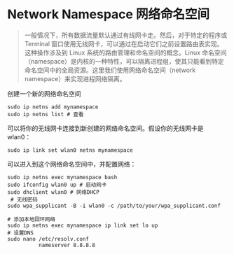# Network Namespace 网络命名空间


> 一般情况下，所有数据流量默认通过有线网卡走。然后，对于特定的程序或 Terminal 窗口使用无线网卡，可以通过在启动它们之前设置路由表实现。  
> 这种操作涉及到 Linux 系统的路由管理和命名空间的概念。Linux 命名空间（namespace）是内核的一种特性，可以隔离进程组，使其只能看到特定命名空间中的全局资源。这里我们使用网络命名空间（network namespace）来实现进程网络隔离。

创建一个新的网络命名空间

```shell
sudo ip netns add mynamespace
sudo ip netns list # 查看
```

可以将你的无线网卡连接到新创建的网络命名空间。假设你的无线网卡是 wlan0：

```shell
sudo ip link set wlan0 netns mynamespace
```

可以进入到这个网络命名空间中，并配置网络：

```shell
sudo ip netns exec mynamespace bash
sudo ifconfig wlan0 up # 启动网卡
sudo dhclient wlan0 # 网络DHCP
 # 无线密码
sudo wpa_supplicant -B -i wlan0 -c /path/to/your/wpa_supplicant.conf

# 添加本地回环网络
sudo ip netns exec mynamespace ip link set lo up
# 设置DNS
sudo nano /etc/resolv.conf    
          nameserver 8.8.8.8
```
